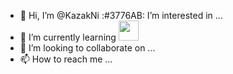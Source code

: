 - 👋 Hi, I’m @KazakNi
:#3776AB: I’m interested in ...
- 🌱 I’m currently learning <img height="32" width="32" src="https://unpkg.com/simple-icons@v7/icons/simpleicons.svg" />
- 💞️ I’m looking to collaborate on ...
- 📫 How to reach me ...
